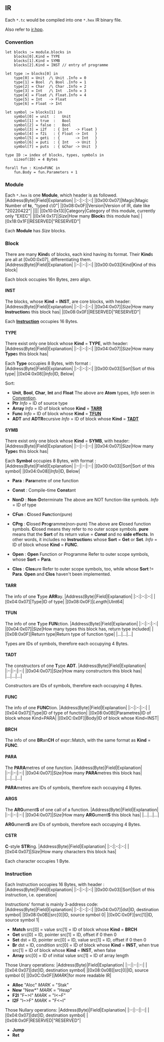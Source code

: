 ## IR
Each ```*.tc``` would be compiled into one ```*.hex``` IR binary file.

Also refer to [ir.hpp](../src/ast/ir.hpp).

### Convention
```
let blocks := module.blocks in
    blocks[0].Kind = TYPE
    blocks[1].Kind = SYMB
    blocks[2].Kind = INST // entry of programme

let type := blocks[0] in
    type[0] = Unit  /\ Unit .Info = 0
    type[1] = Bool  /\ Bool .Info = 1
    type[2] = Char  /\ Char .Info = 2
    type[3] = Int   /\ Int  .Info = 3
    type[4] = Float /\ Float.Info = 4
    type[5] = Int   -> Float
    type[6] = Float -> Int

let symbol := blocks[1] in
    symbol[0] = unit  :   Unit
    symbol[1] = true  :   Bool
    symbol[2] = false :   Bool
    symbol[3] = i2f   : { Int   -> Float }
    symbol[4] = f2i   : { Float -> Int   }
    symbol[5] = geti  : {       -> Int   }
    symbol[6] = puti  : { Int   -> Unit  }
    symbol[7] = puts  : { &Char -> Unit  }

type ID := index of blocks, types, symbols in
    sizeof(ID) = 4 Bytes

forall fun : Kind=FUNC in
    fun.Body = fun.Parameters + 1
```

### Module
Each ```*.hex``` is one **Module**, which header is as followed.
|Address(Byte)|Field|Explanation|
|:-:|:-:|:-:|
|[0x00:0x07]|Magic|Magic Number of **tc**, "typed c\0"|
|[0x08:0x0F]|Version|Version of IR, date like "20220422"|
||||
|[0x10:0x13]|Category|Category of this module, currently only "EXEC"|
|[0x14:0x17]|*Size*|How many **Block**s this module has|
|[0x18:0x1F]|RESERVED|"RESERVED"|

Each **Module** has *Size* blocks.

### Block
There are many **Kind**s of blocks, each kind having its format.
Their **Kind**s are all at [0x00:0x07], differentiating them.
|Address(Byte)|Field|Explanation|
|:-:|:-:|:-:|
|[0x00:0x03]|Kind|Kind of this block|

Each block occupies 16n Bytes, zero align.

#### INST
The blocks, whose **Kind** = **INST**, are core blocks, with header:
|Address(Byte)|Field|Explanation|
|:-:|:-:|:-:|
|[0x04:0x07]|*Size*|How many **Instruction**s this block has|
|[0x08:0x0F]|RESERVED|"RESERVED"|

Each [**Instruction**](###Instruction) occupies 16 Bytes.

#### TYPE
There exist only one block whose **Kind** = **TYPE**, with header:
|Address(Byte)|Field|Explanation|
|:-:|:-:|:-:|
|[0x04:0x07]|*Size*|How many **Type**s this block has|

Each **Type** occupies 8 Bytes, with format :
|Address(Byte)|Field|Explanation|
|:-:|:-:|:-:|
|[0x00:0x03]|Sort|Sort of this type|
|[0x04:0x08]|*Info*|ID, Below|

Sort:

- **Unit**, **Bool**, **Char**, **Int** and **Float**
    The above are **Atom** types, *Info* seen in [Convention](###Convention).
- **Ptr** 
    *Info* = ID of source type
- **Array**
    *Info* = ID of block whose **Kind** = [**TARR**](####TARR)
- **Func**
    *Info* = ID of block whose **Kind** = [**TFUN**](####TFUN)
- **ADT** and **ADTR**ecursive
    *Info* = ID of block whose **Kind** = [**TADT**](####TADT)


#### SYMB
There exist only one block whose **Kind** = **SYMB**, with header:
|Address(Byte)|Field|Explanation|
|:-:|:-:|:-:|
|[0x04:0x07]|*Size*|How many **Type**s this block has|

Each **Symbol** occupies 8 Bytes, with format :
|Address(Byte)|Field|Explanation|
|:-:|:-:|:-:|
|[0x00:0x03]|Sort|Sort of this symbol|
|[0x04:0x08]|*Info*|ID, Below|

- **Para**  : **Para**metre of one function
- **Const** : Compile-time **Const**ant
- **NonD**  : **Non**-**D**eterminate 
    The above are NOT function-like symbols.
    *Info* = ID of type


- **CFun**  : **C**losed **Fun**ction(pure)
- **CPrg**  : **C**losed **Pr**o**g**ramme(non-pure)
    The above are **C**losed function symbols.
    **C**losed means they refer to no outer scope symbols.
    **pure** means that the **Sort** of its return value = ***Const***  and no **side effects**.
    In other words, it includes no **Instruction**s whose **Sort** = **Get** or **Set**.
    *Info* = ID of block whose **Kind** = **FUNC**.


- **Open**  : **Open** Function or Programme
    Refer to outer scope symbols, whose **Sort** = **Para**.
- **Clos**  : **Clos**ure
    Refer to outer scope symbols, too, while whose **Sort** != **Para**.
    **Open** and **Clos** haven't been implemented.


#### TARR
The info of one **T**ype **ARR**ay.
|Address(Byte)|Field|Explanation|
|:-:|:-:|:-:|
|[0x04:0x07]|Type|ID of type|
|[0x08:0x0F]|*Length*|UInt64|

#### TFUN
The info of one **T**ype **FUN**ction.
|Address(Byte)|Field|Explanation|
|:-:|:-:|:-:|
|[0x04:0x07]|*Size*|How many types this block has, return type included|
|[0x08:0x0F]|Return type|Return type of function type|
|...|...|...|

Types are IDs of symbols, therefore each occupying 4 Bytes.

#### TADT
The constructors of one **T**ype **ADT**.
|Address(Byte)|Field|Explanation|
|:-:|:-:|:-:|
|[0x04:0x07]|*Size*|How many constructors this block has|
|...|...|...|

Constructors are IDs of symbols, therefore each occupying 4 Bytes.

#### FUNC
The info of one **FUNC**tion.
|Address(Byte)|Field|Explanation|
|:-:|:-:|:-:|
|[0x04:0x07]|Type|ID of type of function|
|[0x08:0x0B]|Parametres|ID of block whose Kind=PARA|
|[0x0C:0x0F]|Body|ID of block whose Kind=INST|

#### BRCH
The info of one **BR**an**CH** of expr::Match, with the same format as **Kind** = **FUNC**.

#### PARA
The **PARA**metres of one function.
|Address(Byte)|Field|Explanation|
|:-:|:-:|:-:|
|[0x04:0x07]|*Size*|How many **PARA**metres  this block has|
|...|...|...|

**PARA**metres are IDs of symbols, therefore each occupying 4 Bytes.

#### ARGS
The **ARG**ument**S** of one call of a function.
|Address(Byte)|Field|Explanation|
|:-:|:-:|:-:|
|[0x04:0x07]|*Size*|How many **ARG**ument**S** this block has|
|...|...|...|

**ARG**ument**S** are IDs of symbols, therefore each occupying 4 Bytes.

#### CSTR
**C**-style **STR**ing.
|Address(Byte)|Field|Explanation|
|:-:|:-:|:-:|
|[0x04:0x07]|*Size*|How many characters this block has|

Each character occupies 1 Byte.

### Instruction
Each Instruction occupies 16 Bytes, with header : 
|Address(Byte)|Field|Explanation|
|:-:|:-:|:-:|
|[0x00:0x03]|Sort|Sort of this instruction, i.e. operation|



Instructions' format is mainly 3-address code:
|Address(Byte)|Field|Explanation|
|:-:|:-:|:-:|
|[0x04:0x07]|dst|ID, destination symbol|
|[0x08:0x0B]|src[0]|ID, source symbol 0|
|[0x0C:0x0F]|src[1]|ID, source symbol 1|

- **Match**
    src[0] = value
    src[1] = ID of block whose **Kind** = **BRCH**
- **Get**
    src[0] = ID, pointer
    src[1] = ID, offset if 0 then 0
- **Set**
    dst    = ID, pointer
    src[0] = ID, value
    src[1] = ID, offset if 0 then 0
- **Br**
    dst    = ID, condition
    src[0] = ID of block whose **Kind** = **INST**, when true
    src[1] = ID of block whose **Kind** = **INST**, when false
- **Array**
    src[0] = ID of initial value
    src[1] = ID of array length

Those Unary operations:
|Address(Byte)|Field|Explanation|
|:-:|:-:|:-:|
|[0x04:0x07]|dst|ID, destination symbol|
|[0x08:0x0B]|src[0]|ID, source symbol 0|
|[0x0C:0x0F]|*MARK*|for more readable IR|

- **Alloc** "Aloc"
    *MARK* = "Stak"
- **New** "New*"
    *MARK* = "Heap"
- **F2I** "F~>I"
    *MARK* = "I<~F"
- **I2F** "I~>F"
    *MARK* = "F<~I"

Those Nullary operations:
|Address(Byte)|Field|Explanation|
|:-:|:-:|:-:|
|[0x04:0x07]|dst|ID, destination symbol|
|[0x08:0x0F|RESERVED|"RESERVED"|

- **Jump**
- **Ret**


